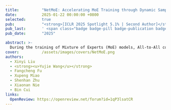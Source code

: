 ```yaml
---
title:          "NetMoE: Accelerating MoE Training through Dynamic Sample Placement"
date:           2025-01-22 00:00:00 +0800
selected:       true
pub:            "<strong>[ICLR 2025 Spotlight 5.1% | Second Author]</strong> International Conference on Learning Representations"
pub_last:       ' <span class="badge badge-pill badge-publication badge-success">Spotlight</span>'
pub_date:       "2025"

abstract: >-
  During the training of Mixture of Experts (MoE) models, All-to-All communication has become a notable challenge to training efficiency. In this paper, we find that tokens in the same training sample have certain levels of locality in expert routing. Motivated by this, we develop NetMoE, which takes such locality into account and dynamically rearranges the placement of training samples to minimize All-to-All communication costs. Experiments show the superior efficiency of NetMoE over state-of-the-art MoE training frameworks.
cover:          /assets/images/covers/NetMoE.png
authors:
  - Xinyi Liu
  - <strong><u>Yujie Wang</u></strong>
  - Fangcheng Fu
  - Xupeng Miao
  - Shenhan Zhu
  - Xiaonan Nie
  - Bin Cui
links:
  OpenReview: https://openreview.net/forum?id=1qP3lsatCR
---
```

